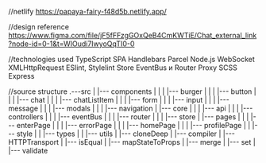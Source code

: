 //netlify  https://papaya-fairy-f48d5b.netlify.app/


//design reference https://www.figma.com/file/jF5fFFzgGOxQeB4CmKWTiE/Chat_external_link?node-id=0-1&t=WIOudi7IwyoQqTI0-0


//technologies used
TypeScript 
SPA
Handlebars
Parcel
Node.js
WebSocket
XMLHttpRequest
ESlint, Stylelint
Store EventBus и Router Proxy
SCSS
Express


//source structure
.---src
	|
	|--- components
	|		|
	|		|--- burger
	|		|
	|		|--- button
	|		|
	|		|--- chat
	|		|
	|		|--- chatListItem
	|		|
	|		|--- form
	|		|
	|		|--- input
	|		|
	|		|--- message
	|		|
	|		|--- modals
	|		|
	|		|--- navigation
	|
	|--- core
	|		|
	|		|--- api
	|		|
	|		|--- controllers
	|		|
	|		|--- eventBus
	|		|
	|		|--- router
	|		|
	|		|--- store
	|
	|--- pages
	|		|
	|		|--- enterPage
	|		|
	|		|--- errorPage
	|		|
	|		|--- homePage
	|		|
	|		|--- profilePage
	|
	|
	|--- style
	|
	|
	|--- types
	|
	|
	|--- utils
			|
			|--- cloneDeep
			|
			|--- compiler
			|
			|--- HTTPTransport
			|
			|--- isEqual
			|
			|--- mapStateToProps
			|
			|--- merge
			|
			|--- set
			|
			|--- validate
